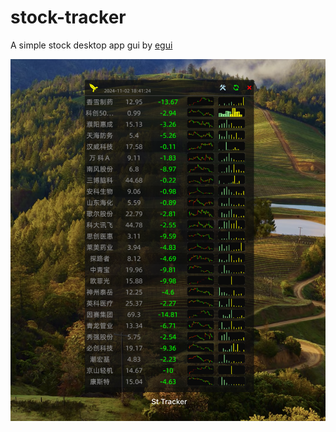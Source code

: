 # stock-tracker 

  A  simple  stock  desktop app
  gui by [egui](https://github.com/emilk/egui)


<div align="center">
  <img src="./screenshots/v0.1.4.png" alt="stock tracker" width="540"/>
</div>

